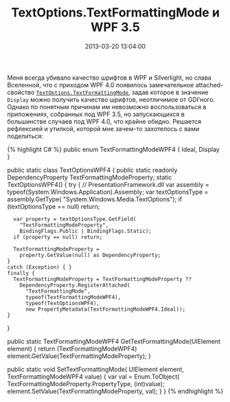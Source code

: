 ﻿---
layout: post
title: "TextOptions.TextFormattingMode и WPF 3.5"
date: 2013-03-20 13:04:00
categories: 45826895421
---
Меня всегда убивало качество шрифтов в WPF и Silverlight, но слава Вселенной, что с приходом WPF 4.0 появилось замечательное attached-свойство [`TextOptions.TextFormattingMode`](http://msdn.microsoft.com/en-us/library/system.windows.media.textoptions.textformattingmode.aspx), задав которое в значение `Display` можно получить качество шрифтов, неотличимое от GDI’ного. Однако по понятным причинам им невозможно воспользоваться в приложениях, собранных под WPF 3.5, но запускающихся в большинстве случаев под WPF 4.0, что крайне обидно. Решается рефлексией и утилкой, которой мне зачем-то захотелось с вами поделиться:

{% highlight C# %}
public enum TextFormattingModeWPF4 { Ideal, Display }

public static class TextOptionsWPF4 {
  public static readonly DependencyProperty TextFormattingModeProperty;
  static TextOptionsWPF4() {
    try {
      // PresentationFramework.dll
      var assembly = typeof(System.Windows.Application).Assembly;
      var textOptionsType = assembly.GetType(
      	"System.Windows.Media.TextOptions");
      if (textOptionsType == null) return;

      var property = textOptionsType.GetField(
        "TextFormattingModeProperty",
        BindingFlags.Public | BindingFlags.Static);
      if (property == null) return;

      TextFormattingModeProperty =
        property.GetValue(null) as DependencyProperty;
    }
    catch (Exception) { }
    finally {
      TextFormattingModeProperty = TextFormattingModeProperty ??
        DependencyProperty.RegisterAttached(
          "TextFormattingMode",
          typeof(TextFormattingModeWPF4),
          typeof(TextOptionsWPF4),
          new PropertyMetadata(TextFormattingModeWPF4.Ideal));
    }
  }

  public static TextFormattingModeWPF4
    GetTextFormattingMode(UIElement element) {
    return (TextFormattingModeWPF4)
      element.GetValue(TextFormattingModeProperty);
  }

  public static void SetTextFormattingMode(
    UIElement element, TextFormattingModeWPF4 value)
  {
    var val = Enum.ToObject(
      TextFormattingModeProperty.PropertyType, (int)value);
    element.SetValue(TextFormattingModeProperty, val);
  }
}
{% endhighlight %}